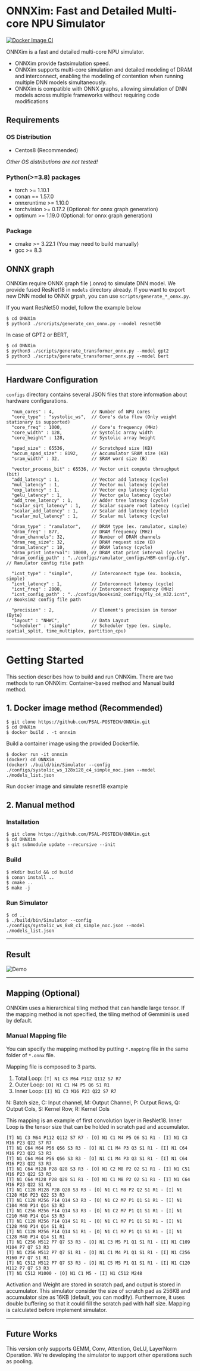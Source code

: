 # ONNXim: Fast and Detailed Multi-core NPU Simulator
[![Docker Image CI](https://github.com/PSAL-POSTECH/ONNXim/actions/workflows/docker-image.yml/badge.svg)](https://github.com/PSAL-POSTECH/ONNXim/actions/workflows/docker-image.yml)

ONNXim is a fast and detailed multi-core NPU
simulator. 
- ONNXim provide fastsimulation speed. 
- ONNXim supports multi-core simulation and detailed modeling of DRAM and interconnect, enabling the modeling of contention when running multiple DNN models simultaneously.
- ONNXim is compatible with ONNX graphs, allowing simulation of DNN models across multiple frameworks without
requiring code modifications

## Requirements
### OS Distribution
* Centos8 (Recommended)

*Other OS distributions are not tested!*
### Python(>=3.8) packages
* torch >= 1.10.1
* conan == 1.57.0
* onnxruntime >= 1.10.0
* torchvision >= 0.17.2 (Optional: for onnx graph generation)
* optimum >= 1.19.0 (Optional: for onnx graph generation)

### Package
* cmake >= 3.22.1 (You may need to build manually)
* gcc >= 8.3


## ONNX graph
ONNXim require ONNX graph file (.onnx) to simulate DNN model. We provide fused ResNet18 in `models` directory already. If you want to export new DNN model to ONNX grpah, you can use `scripts/generate_*_onnx.py`.

If you want ResNet50 model, follow the example below
```
$ cd ONNXim
$ python3 ./srcripts/generate_cnn_onnx.py --model resnet50
```

In case of GPT2 or BERT,
```
$ cd ONNXim
$ python3 ./scripts/generate_transformer_onnx.py --model gpt2
$ python3 ./scripts/generate_transformer_onnx.py --model bert
```

------------

## Hardware Configuration
`configs` directory contains several JSON files that store information about hardware configurations.

```
  "num_cores" : 4,              // Number of NPU cores
  "core_type" : "systolic_ws",  // Core's data flow (Only weight stationary is supported)
  "core_freq" : 1000,           // Core's frequency (MHz)
  "core_width" : 128,           // Systolic array width
  "core_height" : 128,          // Systolic array height

  "spad_size" : 65536,          // Scratchpad size (KB)
  "accum_spad_size" : 8192,     // Accumulator SRAM size (KB)
  "sram_width" : 32,            // SRAM word size (B)

  "vector_process_bit" : 65536, // Vector unit compute throughput (bit)
  "add_latency" : 1,            // Vector add latency (cycle)
  "mul_latency" : 1,            // Vector mul latency (cycle)
  "exp_latency" : 1,            // Vector exp latency (cycle)
  "gelu_latency" : 1,           // Vector gelu latency (cycle)
  "add_tree_latency" : 1,       // Adder tree latency (cycle)
  "scalar_sqrt_latency" : 1,    // Scalar square root latency (cycle)
  "scalar_add_latency" : 1,     // Scalar add latency (cycle)
  "scalar_mul_latency" : 1,     // Scalar mul latency (cycle)

  "dram_type" : "ramulator",    // DRAM type (ex. ramulator, simple)
  "dram_freq" : 877,            // DRAM frequency (MHz)
  "dram_channels": 32,          // Number of DRAM channels
  "dram_req_size": 32,          // DRAM request size (B)
  "dram_latency" : 10,          // DRAM latency (cycle)
  "dram_print_interval": 10000, // DRAM stat print interval (cycle)
  "dram_config_path" : "../configs/ramulator_configs/HBM-config.cfg", // Ramulator config file path

  "icnt_type" : "simple",       // Interconnect type (ex. booksim, simple)
  "icnt_latency" : 1,           // Interconnect latency (cycle)
  "icnt_freq" : 2000,           // Interconnect frequency (MHz)
  "icnt_config_path" : "../configs/booksim2_configs/fly_c4_m32.icnt", // Booksim2 config file path

  "precision" : 2,              // Element's precision in tensor (Byte)
  "layout" : "NHWC",            // Data Layout
  "scheduler" : "simple"        // Scheduler type (ex. simple, spatial_split, time_multiplex, partition_cpu)
```
------------

# Getting Started
This section describes how to build and run ONNXim. There are two methods to run ONNXim: Container-based method and Manual build method.
## 1. Docker image method (Recommended)
```
$ git clone https://github.com/PSAL-POSTECH/ONNXim.git 
$ cd ONNXim
$ docker build . -t onnxim
```
Build a container image using the provided Dockerfile.

```
$ docker run -it onnxim
(docker) cd ONNXim
(docker) ./build/bin/Simulator --config ./configs/systolic_ws_128x128_c4_simple_noc.json --model ./models_list.json
```
Run docker image and simulate resnet18 example


## 2. Manual method
### Installation
```
$ git clone https://github.com/PSAL-POSTECH/ONNXim.git
$ cd ONNXim
$ git submodule update --recursive --init
```
### Build
```
$ mkdir build && cd build
$ conan install ..
$ cmake ..
$ make -j
```
### Run Simulator
```
$ cd ..
$ ./build/bin/Simulator --config ./configs/systolic_ws_8x8_c1_simple_noc.json --model ./models_list.json
```

------------
## Result

![Demo](/img/ONNXim_demo.png)

------------
## Mapping (Optional)
ONNXim uses a hierarchical tiling method that can handle large tensor. 
If the mapping method is not specified, the tiling method of Gemmini is used by default.

### Manual Mapping file 
You can specify the mapping method by putting `*.mapping` file in the same folder of `*.onnx` file.

Mapping file is composed to 3 parts.

1. Total Loop: `[T] N1 C3 M64 P112 Q112 S7 R7`
2. Outer Loop: `[O] N1 C1 M4 P5 Q6 S1 R1`
3. Inner Loop: `[I] N1 C3 M16 P23 Q22 S7 R7`

N: Batch size, C: Input channel, M: Output Channel, P: Output Rows, Q: Output Cols, S: Kernel Row, R: Kernel Cols

This mapping is an example of first convolution layer in ResNet18. Inner Loop is the tensor size that can be holded in scratch pad and accumulator.

```
[T] N1 C3 M64 P112 Q112 S7 R7 - [O] N1 C1 M4 P5 Q6 S1 R1 - [I] N1 C3 M16 P23 Q22 S7 R7
[T] N1 C64 M64 P56 Q56 S3 R3 - [O] N1 C1 M4 P3 Q3 S1 R1 - [I] N1 C64 M16 P23 Q22 S3 R3
[T] N1 C64 M64 P56 Q56 S3 R3 - [O] N1 C1 M4 P3 Q3 S1 R1 - [I] N1 C64 M16 P23 Q22 S3 R3
[T] N1 C64 M128 P28 Q28 S3 R3 - [O] N1 C2 M8 P2 Q2 S1 R1 - [I] N1 C51 M16 P23 Q22 S3 R3
[T] N1 C64 M128 P28 Q28 S1 R1 - [O] N1 C1 M8 P2 Q2 S1 R1 - [I] N1 C64 M16 P23 Q22 S1 R1
[T] N1 C128 M128 P28 Q28 S3 R3 - [O] N1 C1 M8 P2 Q2 S1 R1 - [I] N1 C128 M16 P23 Q22 S3 R3
[T] N1 C128 M256 P14 Q14 S3 R3 - [O] N1 C2 M7 P1 Q1 S1 R1 - [I] N1 C104 M40 P14 Q14 S3 R3
[T] N1 C256 M256 P14 Q14 S3 R3 - [O] N1 C2 M7 P1 Q1 S1 R1 - [I] N1 C210 M40 P14 Q14 S3 R3
[T] N1 C128 M256 P14 Q14 S1 R1 - [O] N1 C1 M7 P1 Q1 S1 R1 - [I] N1 C128 M40 P14 Q14 S1 R1
[T] N1 C128 M256 P14 Q14 S1 R1 - [O] N1 C1 M7 P1 Q1 S1 R1 - [I] N1 C128 M40 P14 Q14 S1 R1
[T] N1 C256 M512 P7 Q7 S3 R3 - [O] N1 C3 M5 P1 Q1 S1 R1 - [I] N1 C109 M104 P7 Q7 S3 R3
[T] N1 C256 M512 P7 Q7 S1 R1 - [O] N1 C1 M4 P1 Q1 S1 R1 - [I] N1 C256 M160 P7 Q7 S1 R1
[T] N1 C512 M512 P7 Q7 S3 R3 - [O] N1 C5 M5 P1 Q1 S1 R1 - [I] N1 C120 M112 P7 Q7 S3 R3
[T] N1 C512 M1000 - [O] N1 C1 M5 - [I] N1 C512 M248
```
Activation and Weight are stored in scratch pad, and output is stored in accumulator. This simulator consider the size of scratch pad as 256KB and accumulator size as 16KB (default, you can modify). Furthermore, it uses double buffering so that it could fill the scratch pad with half size. Mapping is calculated before implement simulator.

------------
## Future Works
This version only supports GEMM, Conv, Attention, GeLU, LayerNorm Operation. We're developing the simulator to support other operations such as pooling.
